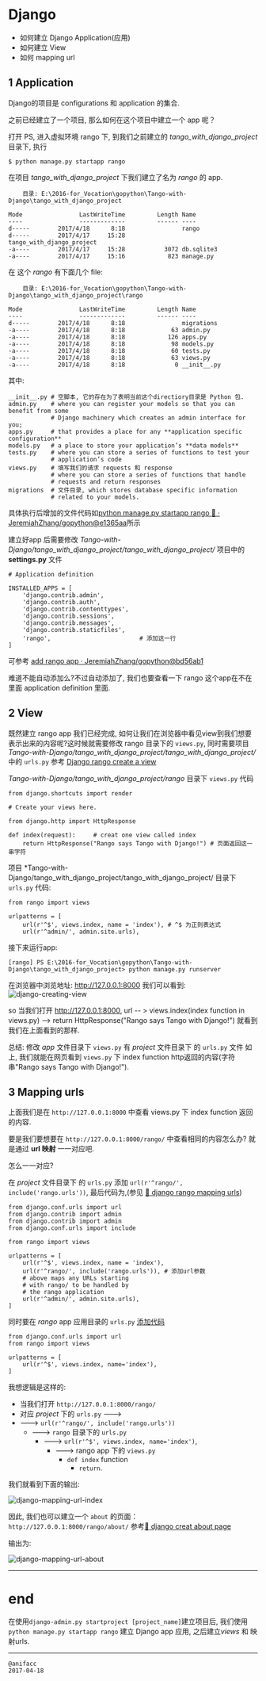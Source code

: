 # Django

- 如何建立 Django Application(应用)
- 如何建立 View
- 如何 mapping url

## 1 Application

Django的项目是 configurations 和 application 的集合.

之前已经建立了一个项目, 那么如何在这个项目中建立一个 app 呢？

打开 PS, 进入虚拟环境 rango 下, 到我们之前建立的 *tango_with_django_project* 目录下, 执行

`$ python manage.py startapp rango` 

在项目 *tango_with_django_project* 下我们建立了名为 *rango* 的 app.

```
    目录: E:\2016-for_Vocation\gopython\Tango-with-Django\tango_with_django_project

Mode                LastWriteTime         Length Name
----                -------------         ------ ----
d-----        2017/4/18      8:18                rango
d-----        2017/4/17     15:28                tango_with_django_project
-a----        2017/4/17     15:28           3072 db.sqlite3
-a----        2017/4/17     15:16            823 manage.py
```

在 这个 *rango* 有下面几个 file:

```
    目录: E:\2016-for_Vocation\gopython\Tango-with-Django\tango_with_django_project\rango

Mode                LastWriteTime         Length Name
----                -------------         ------ ----
d-----        2017/4/18      8:18                migrations
-a----        2017/4/18      8:18             63 admin.py
-a----        2017/4/18      8:18            126 apps.py
-a----        2017/4/18      8:18             98 models.py
-a----        2017/4/18      8:18             60 tests.py
-a----        2017/4/18      8:18             63 views.py
-a----        2017/4/18      8:18              0 __init__.py
```

其中:

```
__init__.py # 空脚本, 它的存在为了表明当前这个directiory目录是 Python 包.
admin.py    # where you can register your models so that you can benefit from some 
            # Django machinery which creates an admin interface for you;
apps.py     # that provides a place for any **application specific configuration**
models.py   # a place to store your application’s **data models**
tests.py    # where you can store a series of functions to test your 
            # application’s code
views.py    # 填写我们的请求 requests 和 response 
            # where you can store a series of functions that handle 
            # requests and return responses
migrations  # 文件目录, which stores database specific information 
            # related to your models.
```

具体执行后增加的文件代码如[python manage.py startapp rango :dancer: · JeremiahZhang/gopython@e1365aa](https://github.com/JeremiahZhang/gopython/commit/e1365aa2c84b06b02743b9845c4014167a6f1a40)所示

建立好app 后需要修改 *Tango-with-Django/tango_with_django_project/tango_with_django_project/* 项目中的 **settings.py** 文件

```
# Application definition

INSTALLED_APPS = [
    'django.contrib.admin',
    'django.contrib.auth',
    'django.contrib.contenttypes',
    'django.contrib.sessions',
    'django.contrib.messages',
    'django.contrib.staticfiles',
    'rango',                         # 添加这一行
]
```

可参考 [add rango app · JeremiahZhang/gopython@bd56ab1](https://github.com/JeremiahZhang/gopython/commit/bd56ab186e696086a2ea4eed196bc7efb3f91165)

难道不能自动添加么?不过自动添加了, 我们也要查看一下 rango 这个app在不在里面 application definition 里面.

## 2 View

既然建立 rango app 我们已经完成, 如何让我们在浏览器中看见view到我们想要表示出来的内容呢?这时候就需要修改 rango 目录下的 `views.py`, 同时需要项目 *Tango-with-Django/tango_with_django_project/tango_with_django_project/* 中的 `urls.py` 参考 [Django rango create a view](https://github.com/JeremiahZhang/gopython/commit/b994fa68b501af476ef898dfa639a884907b378b)


*Tango-with-Django/tango_with_django_project/rango* 目录下 `views.py` 代码

```
from django.shortcuts import render

# Create your views here.

from django.http import HttpResponse

def index(request):     # creat one view called index
    return HttpResponse("Rango says Tango with Django!") # 页面返回这一串字符
```

项目 *Tango-with-Django/tango_with_django_project/tango_with_django_project/ 目录下`urls.py` 代码:

```
from rango import views

urlpatterns = [
    url(r'^$', views.index, name = 'index'), # ^$ 为正则表达式
    url(r'^admin/', admin.site.urls),
```

接下来运行app:

`[rango] PS E:\2016-for_Vocation\gopython\Tango-with-Django\tango_with_django_project> python manage.py runserver`

在浏览器中浏览地址:  http://127.0.0.1:8000
我们可以看到: 
![django-creating-view](https://dn-learnml.qbox.me/image/web/django-creating-view.JPG)

so 当我们打开 http://127.0.0.1:8000, url -- > views.index(index function in views.py) --> return HttpResponse("Rango says Tango with Django!") 就看到我们在上面看到的那样.
 
总结: 修改 *app* 文件目录下 `views.py` 有 *project* 文件目录下 的 `urls.py` 文件 如上, 我们就能在网页看到 `views.py` 下 index function http返回的内容(字符串"Rango says Tango with Django!").

## 3 Mapping urls

上面我们是在 `http://127.0.0.1:8000` 中查看 views.py 下 index function 返回的内容.

要是我们要想要在 `http://127.0.0.1:8000/rango/` 中查看相同的内容怎么办? 就是通过 **url 映射** 一一对应吧.

怎么一一对应? 

在 *project* 文件目录下 的 `urls.py` 添加 `url(r'^rango/', include('rango.urls'))`, 最后代码为,(参见 [:dancer: django rango mapping urls](https://github.com/JeremiahZhang/gopython/commit/539844b8c0494747f52d82180a3373dad1e7d452))

```
from django.conf.urls import url
from django.contrib import admin
from django.contrib import admin
from django.conf.urls import include

from rango import views

urlpatterns = [
    url(r'^$', views.index, name = 'index'),
    url(r'^rango/', include('rango.urls')), # 添加url参数
    # above maps any URLs starting
    # with rango/ to be handled by
    # the rango application
    url(r'^admin/', admin.site.urls),
]
```

同时要在 *rango* app 应用目录的 `urls.py` [添加代码](https://github.com/JeremiahZhang/gopython/commit/539844b8c0494747f52d82180a3373dad1e7d452#diff-4b926fabdc64b0d52e0507666b230ee0)

```
from django.conf.urls import url
from rango import views

urlpatterns = [
    url(r'^$', views.index, name='index'),
]
```

我想逻辑是这样的:

- 当我们打开 `http://127.0.0.1:8000/rango/`
- 对应 *project* 下的 `urls.py` ---> 
- ---> `url(r'^rango/', include('rango.urls'))`
    - ---> `rango` 目录下的 `urls.py`
        - ---> `url(r'^$', views.index, name='index')`,
            - ---> rango app 下的 `views.py`
                - `def index` function
                    - `return`.

我们就看到下面的输出:  

![django-mapping-url-index](https://dn-learnml.qbox.me/image/web/django-mapping-url-index.JPG)

因此, 我们也可以建立一个 `about` 的页面：`http://127.0.0.1:8000/rango/about/` 参考[:dancer: django creat about page](https://github.com/JeremiahZhang/gopython/commit/293cd20c98a01b5fb367421b8a97a2fb84ee7fc3#diff-df5999a8b1cf17766efc47c447247a73)

输出为:

![django-mapping-url-about](https://dn-learnml.qbox.me/image/web/django-mapping-url-about.JPG)

---

# end

在使用`django-admin.py startproject [project_name]`建立项目后, 我们使用`python manage.py startapp rango` 建立 Django app 应用, 之后建立*views* 和 映射urls.

---

    @anifacc
    2017-04-18
